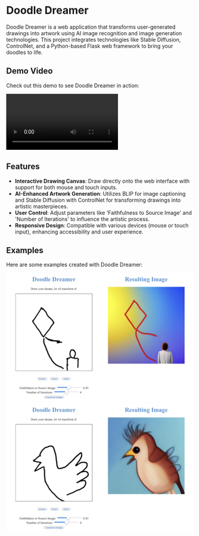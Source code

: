 # Doodle Dreamer

Doodle Dreamer is a web application that transforms user-generated drawings into artwork using AI image recognition and image generation technologies. This project integrates technologies like Stable Diffusion, ControlNet, and a Python-based Flask web framework to bring your doodles to life.

## Demo Video

Check out this demo to see Doodle Dreamer in action:

![Doodle Dreamer Demo](/assets/demo.mp4)

## Features

- **Interactive Drawing Canvas**: Draw directly onto the web interface with support for both mouse and touch inputs.
- **AI-Enhanced Artwork Generation**: Utilizes BLIP for image captioning and Stable Diffusion with ControlNet for transforming drawings into artistic masterpieces.
- **User Control**: Adjust parameters like 'Faithfulness to Source Image' and 'Number of Iterations' to influence the artistic process.
- **Responsive Design**: Compatible with various devices (mouse or touch input), enhancing accessibility and user experience.

## Examples

Here are some examples created with Doodle Dreamer:

![Kite Example](/assets/kite.png)
![Bird Example](/assets/bird.png)
